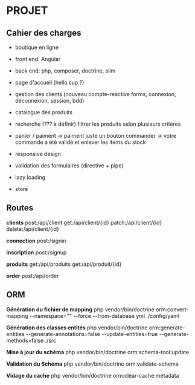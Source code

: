 # PROJET

## Cahier des charges

- boutique en ligne
- front end: Angular 
- back end: php, composer, doctrine, slim

- page d'accueil (hello sup ?)
- gestion des clients (nouveau compte-reactive forms, connexion, déconnexion, session, bdd)
- catalogue des produits
- recherche (??? à définir) filtrer les produits selon plusieurs critères 
- panier / paiment -> paiment juste un bouton commander -> votre commande a été validé et enlever les items du stock
- responsive design 
- validation des formulaires (directive + pipe) 
- lazy loading 
- store 


## Routes 

__clients__
post:/api/client
get:/api/client/{id}
patch:/api/client/{id}
delete:/api/client/{id}

__connection__
post:/signin 

__inscription__
post:/signup 

__produits__
get:/api/produits
get:/api/produit/{id}

__order__
post:/api/order

## ORM 


__Génération du fichier de mapping__
php vendor/bin/doctrine orm:convert-mapping --namespace="" --force --from-database yml ./config/yaml

__Génération des classes entités__
php vendor/bin/doctrine orm:generate-entities --generate-annotations=false --update-entities=true --generate-methods=false ./src

__Mise à jour du schéma__
php vendor/bin/doctrine orm:schema-tool:update

__Validation du Schéma__
php vendor/bin/doctrine orm:validate-schema

__Vidage du cache__
php vendor/bin/doctrine orm:clear-cache:metadata
